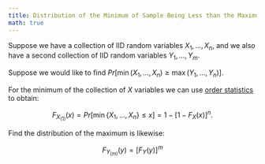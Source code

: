 ```yaml
---
title: Distribution of the Minimum of Sample Being Less than the Maximum of Another Sample
math: true
---
```




Suppose we have a collection of IID random variables $X_1, \ldots, X_n$, and we also have a second collection of IID random variables $Y_1, \ldots, Y_m$.

Suppose we would like to find $Pr \left[ \min (X_1, \ldots, X_n) \geq \max (Y_1, \ldots, Y_n) \right]$.

For the minimum of the collection of $X$ variables we can use [order statistics](https://en.wikipedia.org/wiki/Order_statistic) to obtain:

$$F_{X_{(1)}}(x) = Pr \left[ \min \{X_1, \ldots, X_n \} \leq x \right] =  1 - \left[1 - F_X(x) \right]^n.$$

Find the distribution of the maximum is likewise:

$$F_{Y_{(m)}}(y) = \left[ F_Y(y) \right]^m$$
